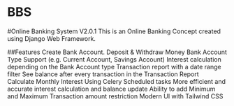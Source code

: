 # BBS
#Online Banking System V2.0.1
This is an Online Banking Concept created using Django Web Framework.

##Features
Create Bank Account.
Deposit & Withdraw Money
Bank Account Type Support (e.g. Current Account, Savings Account)
Interest calculation depending on the Bank Account type
Transaction report with a date range filter
See balance after every transaction in the Transaction Report
Calculate Monthly Interest Using Celery Scheduled tasks
More efficient and accurate interest calculation and balance update
Ability to add Minimum and Maximum Transaction amount restriction
Modern UI with Tailwind CSS

